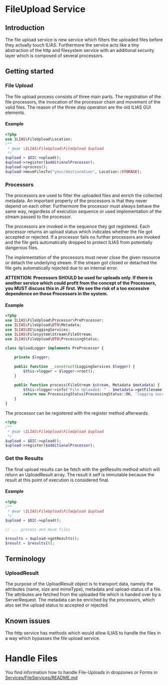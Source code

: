 # FileUpload Service

## Introduction
The file upload service is new service which filters the uploaded files before
they actually touch ILIAS. Furthermore the service acts like a tiny abstraction of the http and
filesystem service with an additional security layer which is composed of several
processors.

## Getting started
### File Upload
The file upload process consists of three main parts. The registration of the
file processors, the invocation of the processor chain and movement of the valid files.
The reason of the three step operation are the old ILIAS GUI elements.

#### Example
```php
<?php
use ILIAS\FileUpload\Location;
/**
 * @var \ILIAS\FileUpload\FileUpload $upload 
 */
$upload = $DIC->upload();
$upload->register($additionalProcessor);
$upload->process();
$upload->moveFilesTo("your/destionation", Location::STORAGE);
```
### Processors

The processors are used to filter the uploaded files and enrich the collected metadata.
An important property of the processors is that they never depend on each other. Furthermore
the processor must always behave the same way, regardless of execution sequence or used implementation
of the stream passed to the processor.

The processors are invoked in the sequence they got registered. Each processor returns an
upload status which indicates whether the file got accepted or rejected. If a processor fails
no further processors are invoked and the file gets automatically dropped to protect ILIAS
from potentially dangerous files.

The implementation of the processors must never close the given resource or detach the
underlying stream. If the stream got closed or detached the file gets automatically rejected
due to an internal error.

**ATTENTION: Processors SHOULD be used for uploads only. If there is another service which could profit 
from the concept of the Processors, you MUST discuss this in JF first. We see the risk of a too excessive 
dependence on those Processors in the system.**

#### Example
```php
<?php
use ILIAS\FileUpload\Processor\PreProcessor;
use ILIAS\FileUpload\DTO\Metadata;
use ILIAS\DI\LoggingServices;
use ILIAS\Filesystem\Stream\FileStream;
use ILIAS\FileUpload\DTO\ProcessingStatus;

class UploadLogger implements PreProcessor {
	
	private $logger;
	
	public function __construct(LoggingServices $logger) {
		$this->logger = $logger->root();
	}

	public function process(FileStream $stream, Metadata $metadata) {
		$this->logger->info("File Uploaded: " . $metadata->getFilename());
		return new ProcessingStatus(ProcessingStatus::OK, 'logging successful');
	}
}
```

The processor can be registered with the register method afterwards.
```php
<?php
/**
 * @var \ILIAS\FileUpload\FileUpload $upload 
 */
$upload = $DIC->upload();
$upload->register($additionalProcessor);
```
### Get the Results
The final upload results can be fetch with the getResults method which will return an
UploadResult array. The result it self is immutable because the result at this point of
execution is considered final.

#### Example
```php
<?php
/**
 * @var \ILIAS\FileUpload\FileUpload $upload 
 */
$upload = $DIC->upload();

// ... process and move files

$results = $upload->getResults();
$result = $results[0];
```

## Terminology

### UploadResult
The purpose of the UploadResult object is to transport data, namely the attributes
(name, size and mimeType), metadata and upload-status of a file. The attributes are
fetched from the uploaded file which is handed over by a ServerRequest. The metadata
can be enriched by the processors, which also set the upload status to accepted or
rejected.


## Known issues
The http service has methods which would allow ILIAS to handle the files in a way which bypasses
the file upload service.

# Handle Files
You find information how to handle File-Uploads in dropzones or Forms in [Services/FileServices/README.md](../../Services/FileServices/README.md) 

